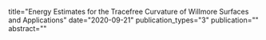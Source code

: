 title="Energy Estimates for the Tracefree Curvature of Willmore Surfaces and Applications"
date="2020-09-21"
publication_types="3"
publication="" 
abstract=""
